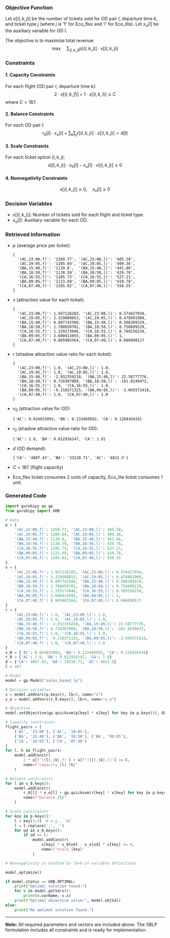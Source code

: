 ### Objective Function

Let $x[(l,k,j)]$ be the number of tickets sold for OD pair $l$, departure time $k$, and ticket type $j$ (where $j$ is 'f' for Eco_flex and 'l' for Eco_lite). Let $x_o[l]$ be the auxiliary variable for OD $l$.

The objective is to maximize total revenue:
$$
\max \quad \sum_{(l,k,j)} p[(l,k,j)] \cdot x[(l,k,j)]
$$

### Constraints

#### 1. Capacity Constraints

For each flight (OD pair $l$, departure time $k$):
$$
2 \cdot x[(l,k,f)] + 1 \cdot x[(l,k,l)] \leq C
$$
where $C = 187$.

#### 2. Balance Constraints

For each OD pair $l$:
$$
r_0[l] \cdot x_o[l] + \sum_{k} \sum_{j} r[(l,k,j)] \cdot x[(l,k,j)] = d[l]
$$

#### 3. Scale Constraints

For each ticket option $(l,k,j)$:
$$
x[(l,k,j)] \cdot v_0[l] - x_o[l] \cdot v[(l,k,j)] \leq 0
$$

#### 4. Nonnegativity Constraints

$$
x[(l,k,j)] \geq 0, \quad x_o[l] \geq 0
$$

### Decision Variables

- $x[(l,k,j)]$: Number of tickets sold for each flight and ticket type.
- $x_o[l]$: Auxiliary variable for each OD.

### Retrieved Information

- $p$ (average price per ticket):
  ```
  {
    '(AC,23:00,f)': '1269.77', '(AC,23:00,l)': '485.58',
    '(AC,19:05,f)': '1285.64', '(AC,19:05,l)': '499.36',
    '(BA,15:40,f)': '1139.8',  '(BA,15:40,l)': '441.86',
    '(BA,18:50,f)': '1138.59', '(BA,18:50,l)': '429.78',
    '(CA,16:55,f)': '1285.73', '(CA,16:55,l)': '527.21',
    '(BA,09:05,f)': '1123.69', '(BA,09:05,l)': '419.78',
    '(CA,07:40,f)': '1285.82', '(CA,07:40,l)': '558.55'
  }
  ```

- $v$ (attraction value for each ticket):
  ```
  {
    '(AC,23:00,f)': 1.947126283, '(AC,23:00,l)': 0.574427934,
    '(AC,19:05,f)': 2.329088053, '(AC,19:05,l)': 0.476091969,
    '(BA,15:40,f)': 0.897742508, '(BA,15:40,l)': 0.506369319,
    '(BA,18:50,f)': 1.788650781, '(BA,18:50,l)': 0.756699229,
    '(CA,16:55,f)': 1.329173046, '(CA,16:55,l)': 0.769156234,
    '(BA,09:05,f)': 2.600413693, '(BA,09:05,l)': 1,
    '(CA,07:40,f)': 0.865902564, '(CA,07:40,l)': 0.666898117
  }
  ```

- $r$ (shadow attraction value ratio for each ticket):
  ```
  {
    '(AC,23:00,f)': 1.0, '(AC,23:00,l)': 1.0,
    '(AC,19:05,f)': 1.0, '(AC,19:05,l)': 1.0,
    '(BA,15:40,f)': -2.932359218, '(BA,15:40,l)': 22.58777776,
    '(BA,18:50,f)': 8.734367009, '(BA,18:50,l)': -161.8249472,
    '(CA,16:55,f)': 1.0, '(CA,16:55,l)': 1.0,
    '(BA,09:05,f)': -9.210371325, '(BA,09:05,l)': -3.045572418,
    '(CA,07:40,f)': 1.0, '(CA,07:40,l)': 1.0
  }
  ```

- $v_0$ (attraction value for OD):
  ```
  {'AC': 0.024033093, 'BA': 0.133469692, 'CA': 0.126816434}
  ```

- $r_0$ (shadow attraction value ratio for OD):
  ```
  {'AC': 1.0, 'BA': 0.012916147, 'CA': 1.0}
  ```

- $d$ (OD demand):
  ```
  {'CA': '4807.43', 'BA': '33210.71', 'AC': '4812.5'}
  ```

- $C = 187$ (flight capacity)
- Eco_flex ticket consumes 2 units of capacity, Eco_lite ticket consumes 1 unit.

### Generated Code

```python
import gurobipy as gp
from gurobipy import GRB

# Data
p = {
    '(AC,23:00,f)': 1269.77, '(AC,23:00,l)': 485.58,
    '(AC,19:05,f)': 1285.64, '(AC,19:05,l)': 499.36,
    '(BA,15:40,f)': 1139.8,  '(BA,15:40,l)': 441.86,
    '(BA,18:50,f)': 1138.59, '(BA,18:50,l)': 429.78,
    '(CA,16:55,f)': 1285.73, '(CA,16:55,l)': 527.21,
    '(BA,09:05,f)': 1123.69, '(BA,09:05,l)': 419.78,
    '(CA,07:40,f)': 1285.82, '(CA,07:40,l)': 558.55
}
v = {
    '(AC,23:00,f)': 1.947126283, '(AC,23:00,l)': 0.574427934,
    '(AC,19:05,f)': 2.329088053, '(AC,19:05,l)': 0.476091969,
    '(BA,15:40,f)': 0.897742508, '(BA,15:40,l)': 0.506369319,
    '(BA,18:50,f)': 1.788650781, '(BA,18:50,l)': 0.756699229,
    '(CA,16:55,f)': 1.329173046, '(CA,16:55,l)': 0.769156234,
    '(BA,09:05,f)': 2.600413693, '(BA,09:05,l)': 1,
    '(CA,07:40,f)': 0.865902564, '(CA,07:40,l)': 0.666898117
}
r = {
    '(AC,23:00,f)': 1.0, '(AC,23:00,l)': 1.0,
    '(AC,19:05,f)': 1.0, '(AC,19:05,l)': 1.0,
    '(BA,15:40,f)': -2.932359218, '(BA,15:40,l)': 22.58777776,
    '(BA,18:50,f)': 8.734367009, '(BA,18:50,l)': -161.8249472,
    '(CA,16:55,f)': 1.0, '(CA,16:55,l)': 1.0,
    '(BA,09:05,f)': -9.210371325, '(BA,09:05,l)': -3.045572418,
    '(CA,07:40,f)': 1.0, '(CA,07:40,l)': 1.0
}
v_0 = {'AC': 0.024033093, 'BA': 0.133469692, 'CA': 0.126816434}
r_0 = {'AC': 1.0, 'BA': 0.012916147, 'CA': 1.0}
d = {'CA': 4807.43, 'BA': 33210.71, 'AC': 4812.5}
C = 187

# Model
model = gp.Model("sales_based_lp")

# Decision variables
x = model.addVars(p.keys(), lb=0, name="x")
x_o = model.addVars(v_0.keys(), lb=0, name="x_o")

# Objective
model.setObjective(gp.quicksum(p[key] * x[key] for key in p.keys()), GRB.MAXIMIZE)

# Capacity constraints
flight_pairs = [
    ('AC', '23:00'), ('AC', '19:05'),
    ('BA', '15:40'), ('BA', '18:50'), ('BA', '09:05'),
    ('CA', '16:55'), ('CA', '07:40')
]
for l, k in flight_pairs:
    model.addConstr(
        2 * x[f'({l},{k},f)'] + x[f'({l},{k},l)'] <= C,
        name=f"capacity_{l}_{k}"
    )

# Balance constraints
for l in v_0.keys():
    model.addConstr(
        r_0[l] * x_o[l] + gp.quicksum(r[key] * x[key] for key in p.keys() if key.startswith(f'({l},')) == d[l],
        name=f"balance_{l}"
    )

# Scale constraints
for key in p.keys():
    l = key[1:3]  # e.g., 'AC'
    l = l.replace(',', '')
    for od in v_0.keys():
        if od == l:
            model.addConstr(
                x[key] * v_0[od] - x_o[od] * v[key] <= 0,
                name=f"scale_{key}"
            )

# Nonnegativity is handled by lb=0 in variable definitions

model.optimize()

if model.status == GRB.OPTIMAL:
    print("Optimal solution found:")
    for v in model.getVars():
        print(v.varName, v.x)
    print("Optimal objective value:", model.objVal)
else:
    print("No optimal solution found.")
```

---

**Note:** All required parameters and vectors are included above. The SBLP formulation includes all constraints and is ready for implementation.